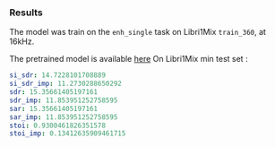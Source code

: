 ### Results 

The model was train on the `enh_single` task on Libri1Mix `train_360`, at 16kHz.

The pretrained model is available [here](https://huggingface.co/JorisCos/DPRNNTasNet-ks2_Libri1Mix_enhsingle_16k)
On Libri1Mix min test set :

``` yaml
si_sdr: 14.7228101708889
si_sdr_imp: 11.2730288650292
sdr: 15.35661405197161
sdr_imp: 11.853951252758595
sar: 15.35661405197161
sar_imp: 11.853951252758595
stoi: 0.9300461826351578
stoi_imp: 0.13412635909461715
```